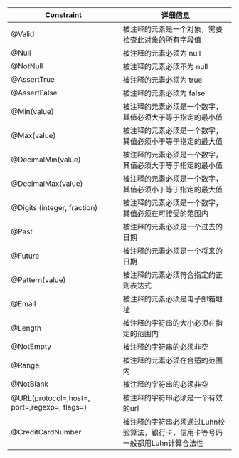 |**Constraint**|**详细信息**
|---|---|
| @Valid | 被注释的元素是一个对象，需要检查此对象的所有字段值 |
| @Null | 被注释的元素必须为 null |
| @NotNull | 被注释的元素必须不为 null |
| @AssertTrue | 被注释的元素必须为 true |
| @AssertFalse | 被注释的元素必须为 false |
| @Min(value) | 被注释的元素必须是一个数字，其值必须大于等于指定的最小值 |
| @Max(value) | 被注释的元素必须是一个数字，其值必须小于等于指定的最大值 |
| @DecimalMin(value) | 被注释的元素必须是一个数字，其值必须大于等于指定的最小值 |
| @DecimalMax(value) | 被注释的元素必须是一个数字，其值必须小于等于指定的最大值 |
| @Digits (integer, fraction) | 被注释的元素必须是一个数字，其值必须在可接受的范围内 |
| @Past | 被注释的元素必须是一个过去的日期 |
| @Future | 被注释的元素必须是一个将来的日期 |
| @Pattern(value) | 被注释的元素必须符合指定的正则表达式 |
| @Email | 被注释的元素必须是电子邮箱地址 |
| @Length | 被注释的字符串的大小必须在指定的范围内 |
| @NotEmpty | 被注释的字符串的必须非空 |
| @Range | 被注释的元素必须在合适的范围内 |
| @NotBlank | 被注释的字符串的必须非空 |
| @URL(protocol=,host=, port=,regexp=, flags=) | 被注释的字符串必须是一个有效的url |
| @CreditCardNumber | 被注释的字符串必须通过Luhn校验算法，银行卡，信用卡等号码一般都用Luhn计算合法性 |
